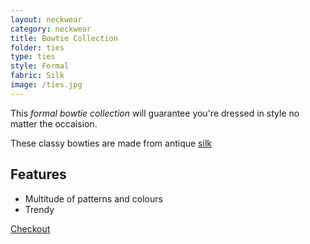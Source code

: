 ```yaml
---
layout: neckwear
category: neckwear
title: Bowtie Collection
folder: ties
type: ties
style: Formal
fabric: Silk
image: /ties.jpg
---
```


This *formal bowtie collection* will guarantee you're dressed in style no matter the occaision.

These classy bowties are made from antique [silk](http://en.wikipedia.org/wiki/Silk)

## Features

- Multitude of patterns and colours
- Trendy 

<a class="btn btn-alt milli" href="{{site.baseurl}}/cart/">Checkout</a>
